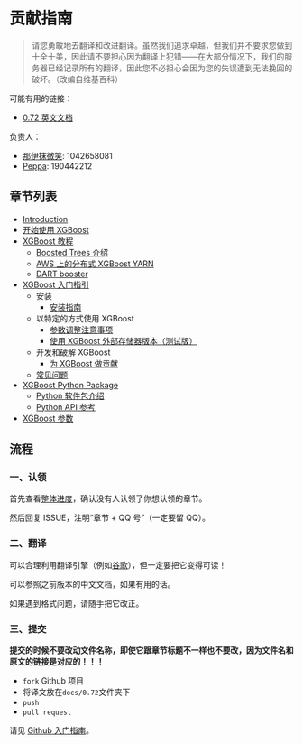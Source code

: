 # 贡献指南

> 请您勇敢地去翻译和改进翻译。虽然我们追求卓越，但我们并不要求您做到十全十美，因此请不要担心因为翻译上犯错——在大部分情况下，我们的服务器已经记录所有的翻译，因此您不必担心会因为您的失误遭到无法挽回的破坏。（改编自维基百科）

可能有用的链接：

+ [0.72 英文文档](https://xgboost.readthedocs.io/en/release_0.72)

负责人：

* [那伊抹微笑](https://github.com/wangyangting): 1042658081
* [Peppa](https://github.com/chenyyx): 190442212

## 章节列表

+   [Introduction](README.md)
+   [开始使用 XGBoost](docs/1.md)
+   [XGBoost 教程](docs/2.md)
    +   [Boosted Trees 介绍](docs/3.md)
    +   [AWS 上的分布式 XGBoost YARN](docs/4.md)
    +   [DART booster](docs/5.md)
+   [XGBoost 入门指引](docs/6.md)
    +   安装
        +   [安装指南](docs/7.md)
    +   以特定的方式使用 XGBoost
        +   [参数调整注意事项](docs/8.md)
        +   [使用 XGBoost 外部存储器版本（测试版）](docs/9.md)
    +   开发和破解 XGBoost
        +   [为 XGBoost 做贡献](docs/10.md)
    +   [常见问题](docs/11.md)
+   [XGBoost Python Package](docs/12.md)
    +   [Python 软件包介绍](docs/13.md)
    +   [Python API 参考](docs/14.md)
+   [XGBoost 参数](docs/15.md)

## 流程

### 一、认领

首先查看[整体进度](https://github.com/apachecn/pytorch-doc-zh/issues/274)，确认没有人认领了你想认领的章节。
 
然后回复 ISSUE，注明“章节 + QQ 号”（一定要留 QQ）。

### 二、翻译

可以合理利用翻译引擎（例如[谷歌](https://translate.google.cn/)），但一定要把它变得可读！

可以参照之前版本的中文文档，如果有用的话。

如果遇到格式问题，请随手把它改正。

### 三、提交

**提交的时候不要改动文件名称，即使它跟章节标题不一样也不要改，因为文件名和原文的链接是对应的！！！**

+   `fork` Github 项目
+   将译文放在`docs/0.72`文件夹下
+   `push`
+   `pull request`

请见 [Github 入门指南](https://github.com/apachecn/kaggle/blob/master/docs/GitHub)。
